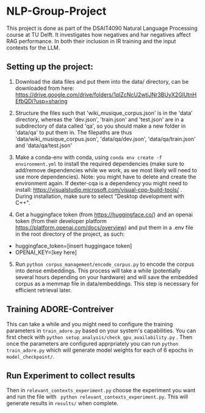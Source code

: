 # NLP-Group-Project
This project is done as part of the DSAIT4090 Natural Language Processing course at TU Delft. It investigates how negatives and har negatives affect RAG performance. In both their inclusion in IR training and the input contexts for the LLM.

## Setting up the project:

1. Download the data files and put them into the data/ directory, can be downloaded from here: https://drive.google.com/drive/folders/1qIZcNcU2wtiJNr3BUyX2GIUtnHEfbQDi?usp=sharing

2. Structure the files such that 'wiki_musique_corpus.json' is in the 'data' directory, whereas the 'dev.json', 'train.json' and 'test.json' are in a subdirectory of data called 'qa', so you should make a new folder in 'data/qa' to put them in. The filepaths are thus 'data/wiki_musique_corpus.json', 'data/qa/dev.json', 'data/qa/train.json' and 'data/qa/test.json'

3. Make a conda-env with conda, using ``` conda env create -f environment.yml ``` to install the required dependencies (make sure to add/remove dependencies while we work, as we most likely will need to use more dependencies). Note: you might have to delete and create the environment again. If dexter-cqa is a dependency you might need to install: https://visualstudio.microsoft.com/visual-cpp-build-tools/ . During installation, make sure to select "Desktop development with C++". 

4. Get a huggingface token (from https://huggingface.co/) and an openai token (from their developer platform https://platform.openai.com/docs/overview) and put them in a .env file in the root directory of the project, as such: 
- huggingface_token=[insert huggingace token] 
- OPENAI_KEY=[key here]

5. Run `python corpus_management/encode_corpus.py` to encode the corpus into dense embeddings. This process will take a while (potentially several hours depending on your hardware) and will save the embedded corpus as a memmap file in data/embeddings. This step is necessary for efficient retrieval later.

## Training ADORE-Contreiver 
This can take a while and you might need to configure the training parameters in `train_adore.py` based on your system's capabilities. You can first check with ``` python setup_analysis/check_gpu_availability.py ``` . Then once the parameters are configured apprpriately you can run ```python train_adore.py``` which will generate model weights for each of 6 epochs in `model_checkpoint/`.

## Run Experiment to collect results
Then in `relevant_contexts_experiment.py` choose the experiment you want and run the file with ``` python relevant_contexts_experiment.py```. This will generate results in `results/` when complete.


